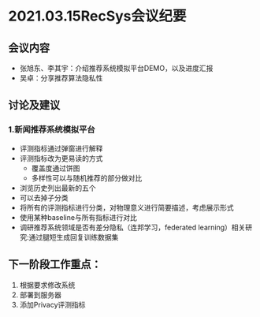 # 2021.03.15RecSys会议纪要

## 会议内容
- 张旭东、李其宇：介绍推荐系统模拟平台DEMO，以及进度汇报
- 吴卓：分享推荐算法隐私性
## 讨论及建议
### 1.新闻推荐系统模拟平台
- 评测指标通过弹窗进行解释
- 评测指标改为更易读的方式
  - 覆盖度通过饼图
  - 多样性可以与随机推荐的部分做对比
- 浏览历史列出最新的五个
- 可以去掉子分类
- 将所有的评测指标进行分类，对物理意义进行简要描述，考虑展示形式
- 使用某种baseline与所有指标进行对比
- 调研推荐系统领域是否有差分隐私（连邦学习，federated learning）相关研究:通过腿短生成回复训练数据集

## 下一阶段工作重点：
1. 根据要求修改系统
2. 部署到服务器
3. 添加Privacy评测指标

